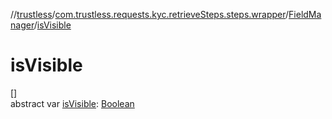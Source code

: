 //[trustless](../../../index.md)/[com.trustless.requests.kyc.retrieveSteps.steps.wrapper](../index.md)/[FieldManager](index.md)/[isVisible](is-visible.md)

# isVisible

[]\
abstract var [isVisible](is-visible.md): [Boolean](https://kotlinlang.org/api/latest/jvm/stdlib/kotlin/-boolean/index.html)
